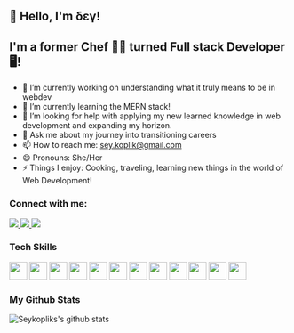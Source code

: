 ## 👋 Hello, I'm &delta;&epsilon;&gamma;!

## I'm a former Chef 👩‍🍳 turned Full stack Developer 🖥️! 

- 🔭 I’m currently working on understanding what it truly means to be in webdev
- 🌱 I’m currently learning the MERN stack!
- 🤔 I’m looking for help with applying my new learned knowledge in web development and expanding my horizon.
- 💬 Ask me about my journey into transitioning careers
- 📫 How to reach me: sey.koplik@gmail.com
- 😄 Pronouns: She/Her
- ⚡ Things I enjoy: Cooking, traveling, learning new things in the world of Web Development! 

### Connect with me:
<a href="https://www.linkedin.com/in/seykoplik/" target="_blank"><img src="https://img.shields.io/badge/linkedin-%230077B5.svg?&style=for-the-badge&logo=linkedin&logoColor=white" /> </a>  <a href="https://seykoplik.github.io/" target="_blank"><img src="https://img.shields.io/badge/github%20-%23121011.svg?&style=for-the-badge&logo=github&logoColor=white"/> </a>   <a href="https://seykoplik.herokuapp.com/" target="_blank"><img src="https://img.shields.io/badge/heroku%20-%23430098.svg?&style=for-the-badge&logo=heroku&logoColor=white"/> </a>


### Tech Skills

<img height="32" width="32" src="https://unpkg.com/simple-icons@v3/icons/heroku.svg" /> <img height="32" width="32" src="https://unpkg.com/simple-icons@v3/icons/javascript.svg" /> <img height="32" width="32" src="https://unpkg.com/simple-icons@v3/icons/node-dot-js.svg" /> <img height="32" width="32" src="https://unpkg.com/simple-icons@v3/icons/jsonwebtokens.svg" /> <img height="32" width="32" src="https://unpkg.com/simple-icons@v3/icons/jest.svg" /> <img height="32" width="32" src="https://unpkg.com/simple-icons@v3/icons/mongodb.svg" /> <img height="32" width="32" src="https://unpkg.com/simple-icons@v3/icons/mysql.svg" /> <img height="32" width="32" src="https://unpkg.com/simple-icons@v3/icons/react.svg" /> <img height="32" width="32" src="https://unpkg.com/simple-icons@v3/icons/bootstrap.svg" /> <img height="32" width="32" src="https://unpkg.com/simple-icons@v3/icons/css3.svg" /> <img height="32" width="32" src="https://unpkg.com/simple-icons@v3/icons/html5.svg" /> <img height="32" width="32" src="https://unpkg.com/simple-icons@v3/icons/nodemon.svg" />

### My Github Stats

![Seykopliks's github stats](https://github-readme-stats.vercel.app/api?username=seykoplik&show_icons=true&theme=solarized-light)
